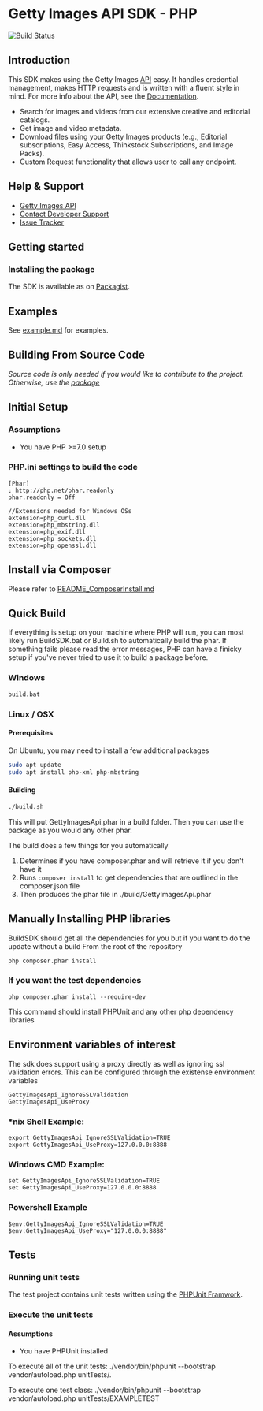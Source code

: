 # Getty Images API SDK - PHP
[![Build Status](https://travis-ci.org/gettyimages/gettyimages-api_php.svg?branch=master)](https://travis-ci.org/gettyimages/gettyimages-api_php)  

## Introduction
This SDK makes using the Getty Images [API](http://developers.gettyimages.com) easy. It handles credential management, makes HTTP requests and is written with a fluent style in mind. For more info about the API, see the [Documentation](https://developers.gettyimages.com/api/).

* Search for images and videos from our extensive creative and editorial catalogs.
* Get image and video metadata.
* Download files using your Getty Images products (e.g., Editorial subscriptions, Easy Access, Thinkstock Subscriptions, and Image Packs).
* Custom Request functionality that allows user to call any endpoint.

## Help & Support

* [Getty Images API](http://developers.gettyimages.com/)
* [Contact Developer Support](mailto:developersupport@gettyimages.com)
* [Issue Tracker](https://github.com/gettyimages/gettyimages-api_php/issues)

## Getting started
### Installing the package
The SDK is available as on [Packagist](https://packagist.org/packages/gettyimages/gettyimages-api).

## Examples
See [example.md](https://github.com/gettyimages/gettyimages-api_php/blob/master/examples/example.md) for examples.

## Building From Source Code
_Source code is only needed if you would like to contribute to the project. Otherwise, use the [package](https://packagist.org/packages/gettyimages/gettyimages-api)_

## Initial Setup
### Assumptions
* You have PHP >=7.0 setup

### PHP.ini settings to build the code
    [Phar]
    ; http://php.net/phar.readonly
    phar.readonly = Off

	//Extensions needed for Windows OSs
	extension=php_curl.dll
	extension=php_mbstring.dll
	extension=php_exif.dll
	extension=php_sockets.dll
    extension=php_openssl.dll

## Install via Composer
Please refer to [README_ComposerInstall.md](./README_ComposerInstall.md)

## Quick Build
If everything is setup on your machine where PHP will run, you can most likely run BuildSDK.bat or Build.sh to automatically build the phar. If something fails please read the error messages, PHP can have a finicky setup if you've never tried to use it to build a package before.

### Windows

    build.bat

### Linux / OSX

#### Prerequisites 
On Ubuntu, you may need to install a few additional packages

```sh
sudo apt update
sudo apt install php-xml php-mbstring
```
#### Building

```sh
./build.sh
```

This will put GettyImagesApi.phar in a build folder. Then you can use the package as you would any other phar.

The build does a few things for you automatically

1. Determines if you have composer.phar and will retrieve it if you don't have it
1. Runs `composer install` to get dependencies that are outlined in the composer.json file
1. Then produces the phar file in ./build/GettyImagesApi.phar

## Manually Installing PHP libraries

BuildSDK should get all the dependencies for you but if you want to do the update without a build
From the root of the repository

    php composer.phar install

### If you want the test dependencies

    php composer.phar install --require-dev

This command should install PHPUnit and any other php dependency libraries


## Environment variables of interest

The sdk does support using a proxy directly as well as ignoring ssl validation errors. This can be configured through the existense environment variables

    GettyImagesApi_IgnoreSSLValidation
    GettyImagesApi_UseProxy

### *nix Shell Example:

    export GettyImagesApi_IgnoreSSLValidation=TRUE
    export GettyImagesApi_UseProxy=127.0.0.0:8888

### Windows CMD Example:

    set GettyImagesApi_IgnoreSSLValidation=TRUE
    set GettyImagesApi_UseProxy=127.0.0.0:8888

### Powershell Example

    $env:GettyImagesApi_IgnoreSSLValidation=TRUE
    $env:GettyImagesApi_UseProxy="127.0.0.0:8888"

## Tests

### Running unit tests
The test project contains unit tests written using the [PHPUnit Framwork](https://phpunit.de/index.html).

### Execute the unit tests
#### Assumptions
* You have PHPUnit installed

To execute all of the unit tests:
    ./vendor/bin/phpunit --bootstrap vendor/autoload.php unitTests/.

To execute one test class:
    ./vendor/bin/phpunit --bootstrap vendor/autoload.php unitTests/EXAMPLETEST
